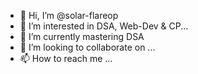 - 👋 Hi, I’m @solar-flareop
- 👀 I’m interested in DSA, Web-Dev & CP...
- 🌱 I’m currently mastering DSA
- 💞️ I’m looking to collaborate on ...
- 📫 How to reach me ...

<!---
solar-flareop/solar-flareop is a ✨ special ✨ repository because its `README.md` (this file) appears on your GitHub profile.
You can click the Preview link to take a look at your changes.
--->
